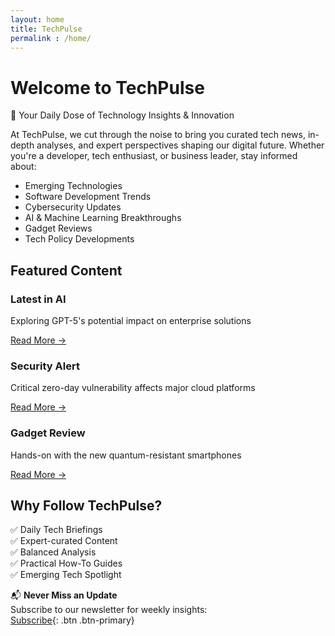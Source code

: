 ```yaml
---
layout: home
title: TechPulse
permalink : /home/
---
```


# Welcome to TechPulse

🚀 Your Daily Dose of Technology Insights & Innovation

At TechPulse, we cut through the noise to bring you curated tech news, in-depth analyses, and expert perspectives shaping our digital future. Whether you're a developer, tech enthusiast, or business leader, stay informed about:

- Emerging Technologies
- Software Development Trends
- Cybersecurity Updates
- AI & Machine Learning Breakthroughs
- Gadget Reviews
- Tech Policy Developments

## Featured Content

<div class="featured-grid">
  <div class="featured-card">
    <h3>Latest in AI</h3>
    <p>Exploring GPT-5's potential impact on enterprise solutions</p>
    <a href="/ai-article">Read More →</a>
  </div>

  <div class="featured-card">
    <h3>Security Alert</h3>
    <p>Critical zero-day vulnerability affects major cloud platforms</p>
    <a href="/security-article">Read More →</a>
  </div>

  <div class="featured-card">
    <h3>Gadget Review</h3>
    <p>Hands-on with the new quantum-resistant smartphones</p>
    <a href="/gadget-article">Read More →</a>
  </div>
</div>

## Why Follow TechPulse?

✅ Daily Tech Briefings  
✅ Expert-curated Content  
✅ Balanced Analysis  
✅ Practical How-To Guides  
✅ Emerging Tech Spotlight  

📬 **Never Miss an Update**  
Subscribe to our newsletter for weekly insights:  
[Subscribe](#newsletter){: .btn .btn-primary}
